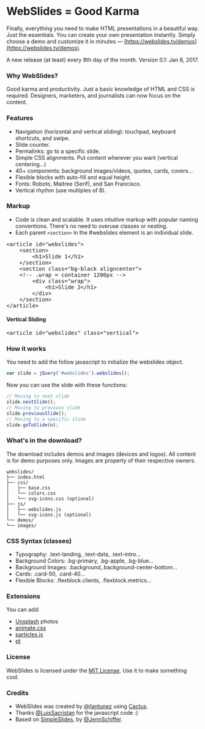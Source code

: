 # WebSlides = Good Karma
Finally, everything you need to make HTML presentations in a beautiful way. Just the essentials. You can create your own presentation instantly. Simply choose a demo and customize it in minutes — [https://webslides.tv/demos](https://webslides.tv/demos). 

A new release (at least) every 8th day of the month. Version 0.1: Jan 8, 2017.

### Why WebSlides?
Good karma and productivity. Just a basic knowledge of HTML and CSS is required. Designers, marketers, and journalists can now focus on the content.

### Features

- Navigation (horizontal and vertical sliding): touchpad, keyboard shortcuts, and swipe.
- Slide counter.
- Permalinks: go to a specific slide.
- Simple CSS alignments. Put content wherever you want (vertical centering...)
- 40+ components: background images/videos, quotes, cards, covers...
- Flexible blocks with auto-fill and equal height.
- Fonts: Roboto, Maitree (Serif), and San Francisco.
- Vertical rhythm (use multiples of 8).

### Markup

- Code is clean and scalable. It uses intuitive markup with popular naming conventions. There's no need to overuse classes or nesting.
- Each parent <code>&lt;section&gt;</code> in the #webslides element is an individual slide.

<pre>&lt;article id="webslides"&gt;
    &lt;section&gt;
    	&lt;h1&gt;Slide 1&lt;/h1&gt;
    &lt;/section&gt;
    &lt;section class="bg-black aligncenter"&gt;
    <span class="code-comment">&lt;!-- .wrap = container 1200px --&gt;</span>
    	&lt;div class="wrap"&gt;
    		&lt;h1&gt;Slide 2&lt;/h1&gt;
    	&lt;/div&gt;
    &lt;/section&gt;
&lt;/article&gt;</pre>

#### Vertical Sliding

<pre>&lt;article id="webslides" class="vertical"&gt;</pre>

### How it works

You need to add the follow javascript to initialize the webslides object.

```javascript
var slide = jQuery('#webslides').webslides();
```

Now you can use the slide with these functions:

```javascript
// Moving to next slide
slide.nextSlide();
// Moving to previous slide
slide.previousSlide();
// Moving to a specific slide
slide.goToSlide(n);
```

### What's in the download?

The download includes demos and images (devices and logos).
All content is for demo purposes only. Images are property of their respective owners.

```
webslides/
├── index.html
├── css/
│   ├── base.css
│   └── colors.css
│   └── svg-icons.css (optional)
├── js/
│   ├── webslides.js
│   └── svg-icons.js (optional)
└── demos/
└── images/
```

### CSS Syntax (classes)

- Typography: .text-landing, .text-data, .text-intro...
- Background Colors: .bg-primary, .bg-apple, .bg-blue...
- Background Images: .background,.background-center-bottom...
- Cards: .card-50, .card-40...
- Flexible Blocks: .flexblock.clients, .flexblock.metrics...


### Extensions

You can add:
- [Unsplash](https://unsplash.com) photos
- [animate.css](https://daneden.github.io/animate.css)
- [particles.js](https://github.com/VincentGarreau/particles.js)
- [pt](http://williamngan.github.io/pt/)

### License

WebSlides is licensed under the [MIT License](https://opensource.org/licenses/MIT).
Use it to make something cool.

### Credits

- WebSlides was created by [@jlantunez](https://twitter.com/jlantunez) using [Cactus](https://github.com/eudicots/Cactus).
- Thanks [@LuisSacristan](https://twitter.com/luissacristan) for the javascript code :)
- Based on [SimpleSlides](https://github.com/jennschiffer/SimpleSlides), by [@JennSchiffer](https://twitter.com/jennschiffer).
